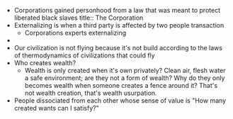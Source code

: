 - Corporations gained personhood from a law that was meant to protect liberated black slaves
  title:: The Corporation
- Externalizing is when a third party is affected by two people transaction
	- Corporations experts externalizing
-
- Our civilization is not flying because it's not build according to the laws of thermodynamics of civilizations that could fly
- Who creates wealth?
	- Wealth is only created when it's own privately? Clean air, flesh water a safe environment; are they not a form of wealth? Why do they only becomes wealth when someone creates a fence around it? That's not wealth creation, that's wealth usurpation.
- People dissociated from each other whose sense of value is "How many created wants can I satisfy?"